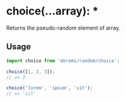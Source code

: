 # choice(...array): *

Returns the pseudo-random element of array.

## Usage

```js
import choice from 'doremi/random/choice';

choice([1, 2, 3]);
// => 2

choice('lorem', 'ipsum', 'sit');
// => 'sit'
```

